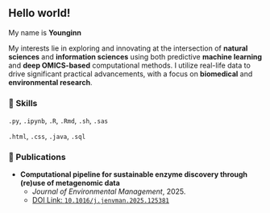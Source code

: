 ## Hello world!

My name is **Younginn**

My interests lie in exploring and innovating at the intersection of **natural sciences** and **information sciences** using both predictive **machine learning** and **deep OMICS-based** computational methods. I utilize real-life data to drive significant practical advancements, with a focus on **biomedical** and **environmental research**. 

### 🚀 Skills

`.py`, `.ipynb`, `.R`, `.Rmd`, `.sh`, `.sas`

`.html`, `.css`, `.java`, `.sql`

<!--
### 📂 Projects

#### **INDEPTH/Grieg Project**
* **Duration:** October 2022 – April 2024
* **Focus:** **Computational Bioprospecting** and analysis of deep-sea marine ecosystems.
* **Impact:** Designed and evaluated **novel computational pipelines** for **metagenomic** and bioprospecting analyses, conducted in collaboration with the University of Gdańsk, Polish Academy of Sciences, and University of Bergen.


#### **Deep Learning in Life Sciences Hackathon**
* **Duration:** March 2025 – June 2025 (4EU+ at Heidelberg University)
* **Focus:** Exploration of **Machine Learning (ML) applications** across diverse life science data.
* **Impact:** Developed projects utilizing state-of-the-art **Deep Learning** models for **Omics**, **Image Analysis**, and **Drug Design** applications.

#### **Interdisciplinary Drug Design Project**
* **Duration:** October 2023 – February 2024 (4EU+ at Charles University)
* **Focus:** Molecular Biology and **ML-based Drug Design**.
* **Impact:** Evaluated the strengths and limitations of both classical and machine learning methods for drug candidate selection.
* **Repository:** [Project Repo](https://github.com/young-sudo/meet-eu-2023-projects)
-->

### 📝 Publications

* **Computational pipeline for sustainable enzyme discovery through (re)use of metagenomic data**
    * *Journal of Environmental Management*, 2025.
    * [DOI Link: `10.1016/j.jenvman.2025.125381`](https://doi.org/10.1016/j.jenvman.2025.125381)


<!--
**young-sudo/young-sudo** is a ✨ _special_ ✨ repository because its `README.md` (this file) appears on your GitHub profile.
-->
